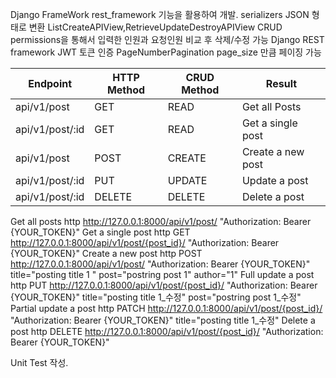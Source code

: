 Django FrameWork rest_framework 기능을 활용하여 개발.
serializers JSON 형태로 변환
ListCreateAPIView,RetrieveUpdateDestroyAPIView CRUD
permissions을 통해서 입력한 인원과 요청인원 비교 후 삭제/수정 가능
Django REST framework JWT 토큰 인증
PageNumberPagination page_size 만큼 페이징 가능


|  Endpoint      |     HTTP Method      |      CRUD Method      |       Result       |
|----------------|----------------------|-----------------------|--------------------|
|api/v1/post     | GET                  | READ                  | Get all Posts
|api/v1/post/:id | GET                  | READ                  | Get a single post  |
|api/v1/post     | POST                 | CREATE                | Create a new post  | 
|api/v1/post/:id | PUT                  | UPDATE                | Update a post      | 
|api/v1/post/:id | DELETE               | DELETE                | Delete a post      |


Get all posts
http http://127.0.0.1:8000/api/v1/post/ "Authorization: Bearer {YOUR_TOKEN}" 
Get a single post
http GET http://127.0.0.1:8000/api/v1/post/{post_id}/ "Authorization: Bearer {YOUR_TOKEN}" 
Create a new post
http POST http://127.0.0.1:8000/api/v1/post/ "Authorization: Bearer {YOUR_TOKEN}" title="posting title 1 " post="postring post 1" author="1" 
Full update a post
http PUT http://127.0.0.1:8000/api/v1/post/{post_id}/ "Authorization: Bearer {YOUR_TOKEN}" title="posting title 1_수정" post="postring post 1_수정" 
Partial update a post
http PATCH http://127.0.0.1:8000/api/v1/post/{post_id}/ "Authorization: Bearer {YOUR_TOKEN}" title="posting title 1_수정" 
Delete a post
http DELETE http://127.0.0.1:8000/api/v1/post/{post_id}/ "Authorization: Bearer {YOUR_TOKEN}"

Unit Test 작성.

